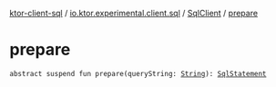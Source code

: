[ktor-client-sql](../../index.md) / [io.ktor.experimental.client.sql](../index.md) / [SqlClient](index.md) / [prepare](./prepare.md)

# prepare

`abstract suspend fun prepare(queryString: `[`String`](https://kotlinlang.org/api/latest/jvm/stdlib/kotlin/-string/index.html)`): `[`SqlStatement`](../-sql-statement/index.md)